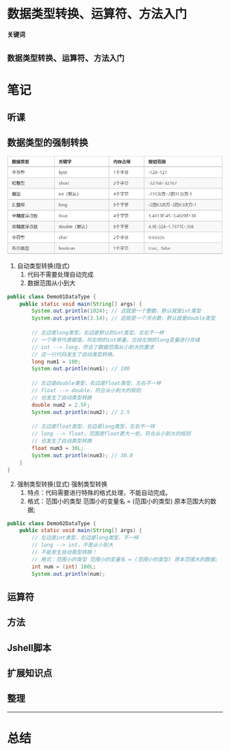 # 数据类型转换、运算符、方法入门

**关键词**

`数据类型转换`、`运算符`、`方法入门`
---

# 笔记

## 听课
## 数据类型的强制转换
![](img/2019-12-22-16-52-17.png)
1. 自动类型转换(隐式)
   1. 代码不需要处理自动完成
   2. 数据范围从小到大
```java
public class Demo01DataType {
	public static void main(String[] args) {
		System.out.println(1024); // 这就是一个整数，默认就是int类型
		System.out.println(3.14); // 这就是一个浮点数，默认就是double类型
		
		// 左边是long类型，右边是默认的int类型，左右不一样
		// 一个等号代表赋值，将右侧的int常量，交给左侧的long变量进行存储
		// int --> long，符合了数据范围从小到大的要求
		// 这一行代码发生了自动类型转换。
		long num1 = 100;
		System.out.println(num1); // 100
		
		// 左边是double类型，右边是float类型，左右不一样
		// float --> double，符合从小到大的规则
		// 也发生了自动类型转换
		double num2 = 2.5F;
		System.out.println(num2); // 2.5
		
		// 左边是float类型，右边是long类型，左右不一样
		// long --> float，范围是float更大一些，符合从小到大的规则
		// 也发生了自动类型转换
		float num3 = 30L;
		System.out.println(num3); // 30.0
	}
}
```

2. 强制类型转换(显式)
强制类型转换
   1. 特点：代码需要进行特殊的格式处理，不能自动完成。
   2. 格式：范围小的类型 范围小的变量名 = (范围小的类型) 原本范围大的数据;
```java
public class Demo02DataType {
	public static void main(String[] args) {
		// 左边是int类型，右边是long类型，不一样
		// long --> int，不是从小到大
		// 不能发生自动类型转换！
		// 格式：范围小的类型 范围小的变量名 = (范围小的类型) 原本范围大的数据;
		int num = (int) 100L;
		System.out.println(num);
```
## 运算符

## 方法

## Jshell脚本

## 扩展知识点

## 整理

---

# 总结